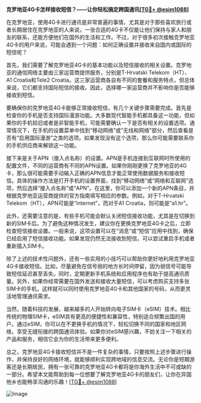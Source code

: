 **克罗地亚4G卡怎样接收短信？——让你轻松搞定跨国通讯[[TG💪+ @esim1088](https://t.me/s/esim1088)]**

在克罗地亚，使用4G卡进行通讯是非常普遍的事情，尤其是对于那些喜欢旅行或者长期居住在克罗地亚的人来说，一张合适的4G卡不仅能让他们保持与家人和朋友的联系，还能方便他们在国外的生活和工作。不过，对于很多初次接触克罗地亚4G卡的用户来说，可能会遇到一个问题：如何正确设置并接收来自国内或国际的短信呢？

首先，我们需要了解克罗地亚4G卡的基本功能以及短信接收的相关设置。克罗地亚的通信网络主要由三家运营商提供服务，分别是T-Hrvatski Telekom（HT）、A1 Croatia和Tele2 Croatia。这三家运营商各自有不同的套餐和服务特点，但总体来说，它们都支持国际短信的接收。因此，选择哪一家运营商并不影响你是否能够接收到短信。

要确保你的克罗地亚4G卡能够正常接收短信，有几个关键步骤需要完成。首先是检查你的手机是否支持国际漫游功能。大多数现代智能手机都具备这一功能，但如果你的手机较旧或者是非智能手机，可能需要确认一下是否有相关的设置选项。通常情况下，在手机的设置菜单中找到“移动网络”或“无线和网络”部分，然后查看是否有“启用国际漫游”之类的选项。如果发现没有这个选项，那么你可能需要联系你的手机供应商来解锁这一功能。

接下来是关于APN（接入点名称）的设置。APN是手机连接到互联网时所使用的配置文件，不同的运营商有不同的APN设置。如果你刚刚更换了克罗地亚的4G卡，那么很可能需要手动输入正确的APN信息才能正常使用数据服务和接收短信。具体的操作方法是打开手机的设置界面，找到“移动网络”或“网络和互联网”选项，然后选择“接入点名称”或“APN”。在这里，你可以添加一个新的APN条目，并根据克罗地亚运营商提供的官方指南填写相应的参数。例如，对于T-Hrvatski Telekom（HT），APN可能是“internet”，而对于A1 Croatia，则可能是“a1.hr”。

此外，还需要注意的是，有些手机可能会默认关闭短信接收功能，尤其是在切换到新的SIM卡后。为了避免这种情况发生，建议你在更换克罗地亚4G卡之后，立即检查短信接收设置。一般来说，这项设置可以在“消息”或“短信”应用中找到，确保已经启用了短信接收功能。如果发现仍然无法接收到短信，可以尝试重启手机或者重新插入SIM卡。

除了上述的技术性问题外，还有一些实用的小技巧可以帮助你更好地利用克罗地亚4G卡接收短信。比如，尽量避免在信号弱的地方长时间停留，因为弱信号可能导致短信延迟甚至丢失。同时，定期更新手机系统和应用程序也有助于提高通讯质量。另外，如果你经常需要在国外发送和接收大量短信，可以考虑购买支持多张SIM卡的手机，这样就可以同时使用克罗地亚4G卡和其他国家的号码，从而更灵活地管理通讯需求。

当然，随着科技的发展，越来越多的人开始转向电子SIM卡（eSIM）技术。相比传统的物理SIM卡，eSIM具有更高的便捷性和兼容性，特别适合频繁出国的用户。通过eSIM，你可以在不更换手机的情况下，轻松切换不同的国家和地区网络，享受无缝衔接的跨国通讯体验。如果你对eSIM感兴趣，不妨关注一下相关的产品和服务，相信它会为你的生活带来更多便利。

总之，克罗地亚4G卡接收短信并不是一件复杂的事情，只要按照上述步骤进行操作，并保持良好的网络环境，就能够顺利实现跨地域的信息交流。无论你是短期游客还是长期居民，拥有一张可靠的克罗地亚4G卡都将是你海外生活中不可或缺的一部分。希望本文能帮助到每一位想要了解克罗地亚4G卡的朋友们，让你在异国他乡也能畅享沟通的乐趣！[[TG💪+ @esim1088](https://t.me/s/esim1088)] 

![Image](https://i.postimg.cc/4NQfJmqS/Snipaste-2025-05-13-00-14-12.png)